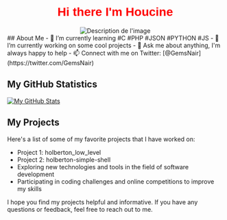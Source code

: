 <h1 style="text-align: center; color: red; font-family: 'Comic Sans MS', cursive, sans-serif;">Hi there I'm Houcine</h1>

<div style="text-align: center;">
  <img src="https://zupimages.net/up/23/22/fqai.gif" alt="Description de l'image" style="max-width: 1000%;" />
</div>
## About Me
- 🌱 I’m currently learning #C #PHP #JSON #PYTHON #JS
- 🔭 I’m currently working on some cool projects
- 💬 Ask me about anything, I'm always happy to help
- 📫 Connect with me on Twitter: [@GemsNair](https://twitter.com/GemsNair)


## My GitHub Statistics

[![My GitHub Stats](https://github-readme-stats.vercel.app/api?username=nairbh&show_icons=true&theme=radical)](https://github.com/anuraghazra/github-readme-stats)
## My Projects

Here's a list of some of my favorite projects that I have worked on:

- Project 1: holberton_low_level
- Project 2: holberton-simple-shell
- Exploring new technologies and tools in the field of software development
- Participating in coding challenges and online competitions to improve my skills

I hope you find my projects helpful and informative. If you have any questions or feedback, feel free to reach out to me.
